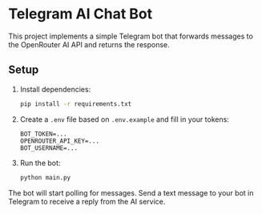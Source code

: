 # Telegram AI Chat Bot

This project implements a simple Telegram bot that forwards messages to the OpenRouter AI API and returns the response.

## Setup

1. Install dependencies:
   ```bash
   pip install -r requirements.txt
   ```
2. Create a `.env` file based on `.env.example` and fill in your tokens:
   ```
   BOT_TOKEN=...
   OPENROUTER_API_KEY=...
   BOT_USERNAME=...
   ```
3. Run the bot:
   ```bash
   python main.py
   ```

The bot will start polling for messages. Send a text message to your bot in Telegram to receive a reply from the AI service.